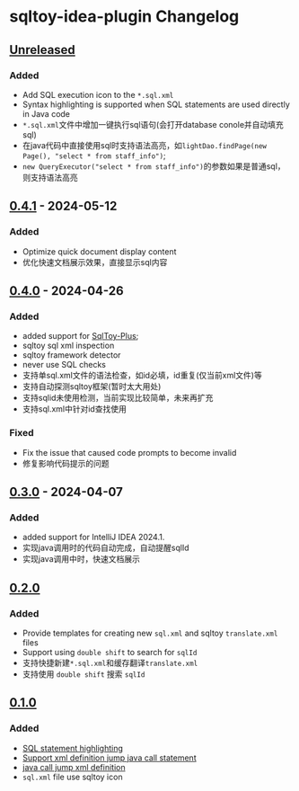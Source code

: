 <!-- Keep a Changelog guide -> https://keepachangelog.com -->

# sqltoy-idea-plugin Changelog

## [Unreleased]

### Added
- Add SQL execution icon to the `*.sql.xml` 
- Syntax highlighting is supported when SQL statements are used directly in Java code
- `*.sql.xml`文件中增加一键执行sql语句(会打开database conole并自动填充sql)
- 在java代码中直接使用sql时支持语法高亮，如`lightDao.findPage(new Page(), "select * from staff_info")`;
- `new QueryExecutor("select * from staff_info")`的参数如果是普通sql，则支持语法高亮

## [0.4.1] - 2024-05-12

### Added

- Optimize quick document display content
- 优化快速文档展示效果，直接显示sql内容

## [0.4.0] - 2024-04-26

### Added

- added support for [SqlToy-Plus](https://gitee.com/gzghde/sqltoy-plus);
- sqltoy sql xml inspection
- sqltoy framework detector
- never use SQL checks
- 支持单sql.xml文件的语法检查，如id必填，id重复(仅当前xml文件)等
- 支持自动探测sqltoy框架(暂时太大用处)
- 支持sqlid未使用检测，当前实现比较简单，未来再扩充
- 支持sql.xml中针对id查找使用

### Fixed

- Fix the issue that caused code prompts to become invalid
- 修复影响代码提示的问题

## [0.3.0] - 2024-04-07

### Added

- added support for IntelliJ IDEA 2024.1.
- 实现java调用时的代码自动完成，自动提醒sqlId
- 实现java调用中时，快速文档展示

## [0.2.0]

### Added

- Provide templates for creating new `sql.xml` and sqltoy `translate.xml` files
- Support using `double shift` to search for `sqlId`
- 支持快捷新建`*.sql.xml`和缓存翻译`translate.xml`
- 支持使用 `double shift` 搜索 `sqlId`

## [0.1.0]

### Added

- [SQL statement highlighting](https://github.com/imyuyu/sqltoy-idea-plugin/issues/5)
- [Support xml definition jump java call statement](https://github.com/imyuyu/sqltoy-idea-plugin/issues/3)
- [java call jump xml definition](https://github.com/imyuyu/sqltoy-idea-plugin/issues/4)
- `sql.xml` file use sqltoy icon

[Unreleased]: https://github.com/imyuyu/sqltoy-idea-plugin/compare/v0.4.1...HEAD
[0.4.1]: https://github.com/imyuyu/sqltoy-idea-plugin/compare/v0.4.0...v0.4.1
[0.4.0]: https://github.com/imyuyu/sqltoy-idea-plugin/compare/v0.3.0...v0.4.0
[0.3.0]: https://github.com/imyuyu/sqltoy-idea-plugin/compare/v0.2.0...v0.3.0
[0.2.0]: https://github.com/imyuyu/sqltoy-idea-plugin/compare/v0.1.0...v0.2.0
[0.1.0]: https://github.com/imyuyu/sqltoy-idea-plugin/commits/v0.1.0
